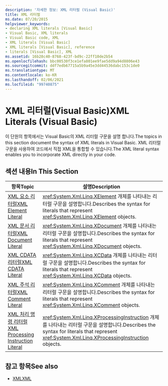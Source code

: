 ```yaml
---
description: '자세한 정보: XML 리터럴 (Visual Basic)'
title: XML 리터럴
ms.date: 07/20/2015
helpviewer_keywords:
- declaring XML literals [Visual Basic]
- Visual Basic, XML literals
- Visual Basic code, XML
- XML literals [Visual Basic]
- XML literals [Visual Basic], reference
- literals [Visual Basic], XML
ms.assetid: 16b28c40-8768-423f-bd9c-22ff10de2b54
ms.openlocfilehash: bbc00530f3ce1efa801ee9fae5dd9a94d8806e43
ms.sourcegitcommit: ddf7edb67715a5b9a45e3dd44536dabc153c1de0
ms.translationtype: MT
ms.contentlocale: ko-KR
ms.lasthandoff: 02/06/2021
ms.locfileid: "99740875"
---
```

# <a name="xml-literals-visual-basic"></a><span data-ttu-id="110a5-103">XML 리터럴(Visual Basic)</span><span class="sxs-lookup"><span data-stu-id="110a5-103">XML Literals (Visual Basic)</span></span>

<span data-ttu-id="110a5-104">이 단원의 항목에서는 Visual Basic의 XML 리터럴 구문을 설명 합니다.</span><span class="sxs-lookup"><span data-stu-id="110a5-104">The topics in this section document the syntax of XML literals in Visual Basic.</span></span> <span data-ttu-id="110a5-105">XML 리터럴 구문을 사용하여 코드에서 직접 XML을 통합할 수 있습니다.</span><span class="sxs-lookup"><span data-stu-id="110a5-105">The XML literal syntax enables you to incorporate XML directly in your code.</span></span>  
  
## <a name="in-this-section"></a><span data-ttu-id="110a5-106">섹션 내용</span><span class="sxs-lookup"><span data-stu-id="110a5-106">In This Section</span></span>  
  
|<span data-ttu-id="110a5-107">항목</span><span class="sxs-lookup"><span data-stu-id="110a5-107">Topic</span></span>|<span data-ttu-id="110a5-108">설명</span><span class="sxs-lookup"><span data-stu-id="110a5-108">Description</span></span>|  
|-----------|-----------------|  
|[<span data-ttu-id="110a5-109">XML 요소 리터럴</span><span class="sxs-lookup"><span data-stu-id="110a5-109">XML Element Literal</span></span>](xml-element-literal.md)|<span data-ttu-id="110a5-110"><xref:System.Xml.Linq.XElement> 개체를 나타내는 리터럴 구문을 설명합니다.</span><span class="sxs-lookup"><span data-stu-id="110a5-110">Describes the syntax for literals that represent <xref:System.Xml.Linq.XElement> objects.</span></span>|  
|[<span data-ttu-id="110a5-111">XML 문서 리터럴</span><span class="sxs-lookup"><span data-stu-id="110a5-111">XML Document Literal</span></span>](xml-document-literal.md)|<span data-ttu-id="110a5-112"><xref:System.Xml.Linq.XDocument> 개체를 나타내는 리터럴 구문을 설명합니다.</span><span class="sxs-lookup"><span data-stu-id="110a5-112">Describes the syntax for literals that represent <xref:System.Xml.Linq.XDocument> objects.</span></span>|  
|[<span data-ttu-id="110a5-113">XML CDATA 리터럴</span><span class="sxs-lookup"><span data-stu-id="110a5-113">XML CDATA Literal</span></span>](xml-cdata-literal.md)|<span data-ttu-id="110a5-114"><xref:System.Xml.Linq.XCData> 개체를 나타내는 리터럴 구문을 설명합니다.</span><span class="sxs-lookup"><span data-stu-id="110a5-114">Describes the syntax for literals that represent <xref:System.Xml.Linq.XCData> objects.</span></span>|  
|[<span data-ttu-id="110a5-115">XML 주석 리터럴</span><span class="sxs-lookup"><span data-stu-id="110a5-115">XML Comment Literal</span></span>](xml-comment-literal.md)|<span data-ttu-id="110a5-116"><xref:System.Xml.Linq.XComment> 개체를 나타내는 리터럴 구문을 설명합니다.</span><span class="sxs-lookup"><span data-stu-id="110a5-116">Describes the syntax for literals that represent <xref:System.Xml.Linq.XComment> objects.</span></span>|  
|[<span data-ttu-id="110a5-117">XML 처리 명령 리터럴</span><span class="sxs-lookup"><span data-stu-id="110a5-117">XML Processing Instruction Literal</span></span>](xml-processing-instruction-literal.md)|<span data-ttu-id="110a5-118"><xref:System.Xml.Linq.XProcessingInstruction> 개체를 나타내는 리터럴 구문을 설명합니다.</span><span class="sxs-lookup"><span data-stu-id="110a5-118">Describes the syntax for literals that represent <xref:System.Xml.Linq.XProcessingInstruction> objects.</span></span>|  
  
## <a name="see-also"></a><span data-ttu-id="110a5-119">참고 항목</span><span class="sxs-lookup"><span data-stu-id="110a5-119">See also</span></span>

- [<span data-ttu-id="110a5-120">XML</span><span class="sxs-lookup"><span data-stu-id="110a5-120">XML</span></span>](../../programming-guide/language-features/xml/index.md)
